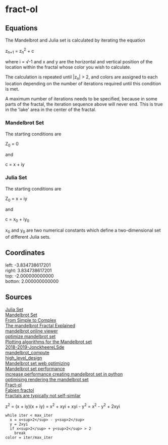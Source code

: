 # fract-ol

## Equations

The Mandelbrot and Julia set is calculated by iterating the equation

z<sub>n+1</sub> = z<sub>n</sub><sup>2</sup> + c

where i = √-1 and x and y are the horizontal and vertical position of the location within the fractal whose color you wish to calculate.

The calculation is repeated until |z<sub>n</sub>| > 2, and colors are assigned to each location depending on the number of iterations required until this condition is met.

A maximum number of iterations needs to be specified, because in some parts of the fractal, the iteration sequence above will never end. This is true in the 'lake' area in the center of the fractal.

### Mandelbrot Set

The starting conditions are

Z<sub>0</sub> = 0

and

c = x + iy

### Julia Set

The starting conditions are

Z<sub>0</sub> = x + iy

and

c = x<sub>0</sub> + iy<sub>0</sub>

x<sub>0</sub> and y<sub>0</sub> are two numerical constants which define a two-dimensional set of different Julia sets.

## Coordinates

left:   -3.834738617201<br/>
right:   3.834738617201<br/>
top:    -2.000000000000<br/>
botton:  2.000000000000<br/>



## Sources
[Julia Set](https://sciencedemos.org.uk/julia.php)<br/>
[Mandelbrot Set](https://sciencedemos.org.uk/mandelbrot.php)<br/>
[From Simple to Complex](https://fractalfoundation.org/OFC/OFC-4-1.html)<br/>
[The mandelbrot Fractal Explained](https://www.youtube.com/watch?v=6IWXkV82oyY)<br/>
[mandelbrot online viewer](https://mandel.gart.nz/)<br/>
[optimize mandelbrot set](https://stackoverflow.com/questions/44354589/optimizing-mandelbrot-fractal)<br/>
[Plotting algorithms for the Mandelbrot set](https://en.wikipedia.org/wiki/Plotting_algorithms_for_the_Mandelbrot_set)<br/>
[2018-2019-JonckheereLSde](https://theses.liacs.nl/pdf/2018-2019-JonckheereLSde.pdf)<br/>
[mandelbrot_compute](https://github.com/Talndir/fractal-z/blob/master/Fractal%20Z/shaders/mandelbrot/mandelbrot_compute.glsl)<br/>
[high_level_design](https://people.ece.cornell.edu/land/courses/ece5760/FinalProjects/s2022/sjz38_dap263/sjz38_dap263/high_level_design.html)<br/>
[Mandelbrot set web optimizing](https://www.capitalone.com/tech/software-engineering/optimizing-graphing-performance-on-the-web-mandelbrot-project/)<br/>
[Mandelbrot set performance](https://martin-ueding.de/posts/performance-in-mandelbrot-set-computation/)<br/>
[increase performance creating mandelbrot set in python](https://codereview.stackexchange.com/questions/216235/increase-performance-creating-mandelbrot-set-in-python)<br/>
[optimising rendering the mandelbrot set](https://blog.kazitor.com/2018/07/optimising-rendering-the-mandelbrot-set/)<br/>
[Fract-ol](https://github.com/VBrazhnik/Fract-ol)<br/>
[Fabien fractol](https://git.42l.fr/Fabien/fractol/src/branch/master)<br/>
[Fractals are typically not self-similar](https://www.youtube.com/watch?v=gB9n2gHsHN4)<br/>

z<sup>2</sup> = (x + iy)(x + iy) = x<sup>2</sup> + xyi + xyi - y<sup>2</sup> = x<sup>2</sup> - y<sup>2</sup> + 2xyi

```
while iter < max_iter
  x = x<sup>2</sup> - y<sup>2</sup>
  y = 2xyi
  if x<sup>2</sup> + y<sup>2</sup> > 2
    break
color = iter/max_iter
